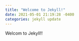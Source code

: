 ```yaml
---
title: "Welcome to Jekyll!"
date: 2021-05-01 21:19:28 -0400
categories: jekyll update
---
```


Welcom to Jekyll!!

